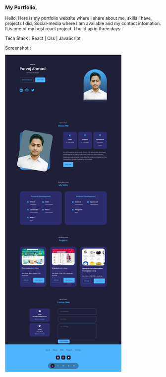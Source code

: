 ### My Portfolio,

Hello, Here is my portfolio website where I share about me, skills I have, projects I did, Social-media where I am available and my contact infomation. 
It is one of my best react project. I build up in three days.
 
Tech Stack : React | Css | JavaScript

Screenshot : 

![screenshot](https://github.com/ahmadparvej/portfolio-website/blob/master/src/assets/portfolio-app.png)
